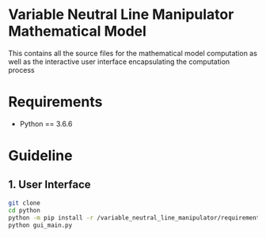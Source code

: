 # Variable Neutral Line Manipulator Mathematical Model

This contains all the source files for the mathematical model computation as well as the interactive user interface encapsulating the computation process

# Requirements

- Python == 3.6.6

# Guideline

## 1. User Interface

```bash
git clone
cd python
python -m pip install -r /variable_neutral_line_manipulator/requirements.txt
python gui_main.py
```